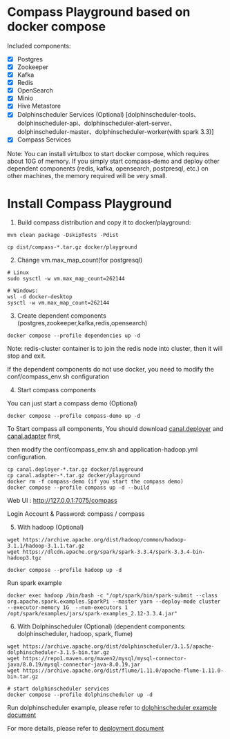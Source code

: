 # Compass Playground based on docker compose

Included components:

- [X] Postgres
- [X] Zookeeper
- [X] Kafka
- [X] Redis
- [X] OpenSearch
- [X] Minio
- [X] Hive Metastore
- [X] Dolphinscheduler Services (Optional) [dolphinscheduler-tools、dolphinscheduler-api、dolphinscheduler-alert-server、dolphinscheduler-master、dolphinscheduler-worker(with spark 3.3)]
- [X] Compass Services

Note: You can install virtulbox to start docker compose, which requires about 10G of memory. If you simply start compass-demo and deploy other dependent components (redis, kafka, opensearch, postpresql, etc.) on other machines, the memory required will be very small.
# Install Compass Playground

1. Build compass distribution and copy it to docker/playground:

```
mvn clean package -DskipTests -Pdist

cp dist/compass-*.tar.gz docker/playground
```

2. Change vm.max_map_count(for postgresql)
```
# Linux
sudo sysctl -w vm.max_map_count=262144

# Windows: 
wsl -d docker-desktop
sysctl -w vm.max_map_count=262144
```

3. Create dependent components (postgres,zookeeper,kafka,redis,opensearch)
```
docker compose --profile dependencies up -d
```
Note: redis-cluster container is to join the redis node into cluster, then it will stop and exit.

If the dependent components do not use docker, you need to modify the conf/compass_env.sh configuration


4. Start compass components

You can just start a compass demo (Optional)
```
docker compose --profile compass-demo up -d
```

To Start compass all components, You should download [canal.deployer](https://github.com/alibaba/canal/releases/download/canal-1.1.6/canal.deployer-1.1.6.tar.gz) and [canal.adapter](https://github.com/alibaba/canal/releases/download/canal-1.1.6/canal.adapter-1.1.6.tar.gz) first,

then modify the conf/compass_env.sh and application-hadoop.yml configuration.

```
cp canal.deployer-*.tar.gz docker/playground
cp canal.adapter-*.tar.gz docker/playground
docker rm -f compass-demo (if you start the compass demo)
docker compose --profile compass up -d --build
```

Web UI : http://127.0.0.1:7075/compass

Login Account & Password: compass / compass

5. With hadoop (Optional)

```
wget https://archive.apache.org/dist/hadoop/common/hadoop-3.1.1/hadoop-3.1.1.tar.gz
wget https://dlcdn.apache.org/spark/spark-3.3.4/spark-3.3.4-bin-hadoop3.tgz

docker compose --profile hadoop up -d
```

Run spark example

```
docker exec hadoop /bin/bash -c "/opt/spark/bin/spark-submit --class org.apache.spark.examples.SparkPi --master yarn --deploy-mode cluster --executor-memory 1G  --num-executors 1 /opt/spark/examples/jars/spark-examples_2.12-3.3.4.jar"
```

6. With Dolphinscheduler (Optional) (dependent components: dolphinscheduler, hadoop, spark, flume)
```
wget https://archive.apache.org/dist/dolphinscheduler/3.1.5/apache-dolphinscheduler-3.1.5-bin.tar.gz
wget https://repo1.maven.org/maven2/mysql/mysql-connector-java/8.0.19/mysql-connector-java-8.0.19.jar
wget https://archive.apache.org/dist/flume/1.11.0/apache-flume-1.11.0-bin.tar.gz

# start dolphinscheduler services
docker compose --profile dolphinscheduler up -d
```

Run dolphinscheduler example, please refer to [dolphinscheduler example document](../../document/manual/ds_example.md)

For more details, please refer to [deployment document](../../document/manual/deployment.md)
